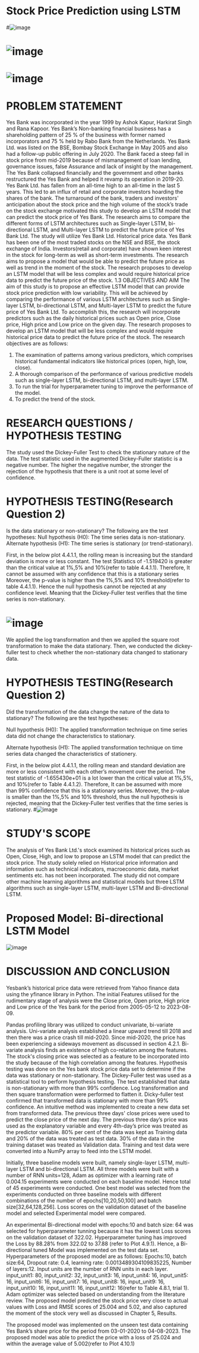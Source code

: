 # Stock Price Prediction using LSTM

#![image](https://github.com/charliethomasct82/Research_Thesis/assets/93368865/fc8043a8-809e-45c7-bb00-482527850239)

# ![image](https://github.com/charliethomasct82/Research_Thesis/assets/93368865/bba15e9e-fd51-48e7-ae33-b62f59cf3c37)


# ![image](https://github.com/charliethomasct82/Research_Thesis/assets/93368865/6d5ad349-3583-48d3-9597-1f436de993d1)



# PROBLEM STATEMENT
Yes Bank was incorporated in the year 1999 by Ashok Kapur, Harkirat Singh and Rana Kapoor. Yes Bank’s Non-banking financial business has a shareholding pattern of 25 % of the business with former named incorporators and 75 % held by Rabo Bank from the Netherlands. Yes Bank Ltd. was listed on the BSE, Bombay Stock Exchange in May 2005 and also had a follow-up public offering in July 2020. The Bank faced a steep fall in stock price from mid-2019 because of mismanagement of loan lending, governance issues, false Assurance and lack of insight by the management. The Yes Bank collapsed financially and the government and other banks restructured the Yes Bank and helped it revamp its operation in 2019-20. Yes Bank Ltd. has fallen from an all-time high to an all-time in the last 5 years. This led to an influx of retail and corporate investors hoarding the shares of the bank. The turnaround of the bank, traders and investors' anticipation about the stock price and the high volume of the stock’s trade on the stock exchange motivated this study to develop an LSTM model that can predict the stock price of Yes Bank.
The research aims to compare the different forms of LSTM architectures such as Single-layer LSTM, bi-directional LSTM, and Multi-layer LSTM to predict the future price of Yes Bank Ltd. The study will utilize Yes Bank Ltd. Historical price data. Yes Bank has been one of the most traded stocks on the NSE and BSE, the stock exchange of  India. Investors(retail and corporate) have shown keen interest in the stock for long-term as well as short-term investments. The research aims to propose a model that would be able to predict the future price as well as trend in the moment of the stock. The research proposes to develop an LSTM model that will be less complex and would require historical price data to predict the future price of the stock.
1.3	OBJECTIVES AND AIM
The aim of this study is to propose an effective LSTM model that can provide stock price prediction with low variability. This will be achieved by comparing the performance of various LSTM architectures such as Single-layer LSTM, bi-directional LSTM, and Multi-layer LSTM to predict the future price of Yes Bank Ltd. To accomplish this, the research will incorporate predictors such as the daily historical prices such as Open price, Close price, High price and Low price on the given day. The research proposes to develop an LSTM model that will be less complex and would require historical price data to predict the future price of the stock. The research objectives are as follows: 
1.	The examination of patterns among various predictors, which comprises historical fundamental indicators like historical prices (open, high, low, close).
2.	A thorough comparison of the performance of various predictive models such as single-layer LSTM, bi-directional LSTM, and multi-layer LSTM.
3.	To run the trial for hyperparameter tuning to improve the performance of the model.
4.	To predict the trend of the stock.
   
# RESEARCH QUESTIONS / HYPOTHESIS TESTING
The study used the Dickey-Fuller Test to check the stationary nature of the data. The test statistic used in the augmented Dickey-Fuller statistic is a negative number. The higher the negative number, the stronger the rejection of the hypothesis that there is a unit root at some level of confidence.

# HYPOTHESIS TESTING(Research Question 2)
Is the data stationary or non-stationary?
The following are the test hypotheses:
Null hypothesis (H0): The time series data is non-stationary. 
Alternate hypothesis (H1): The time series is stationary (or trend-stationary).

First, in the below plot 4.4.1.1, the rolling mean is increasing but the standard deviation is more or less constant. The test Statistics of -1.519420  is greater than the critical value at 1%,5% and 10%(refer to table 4.4.1.1). Therefore, It cannot be assumed with any confidence that this is a stationary series Moreover,  the p-value is higher than the 1%,5% and 10% threshold(refer to table 4.4.1.1). Hence the null hypothesis cannot be rejected at any confidence level. Meaning that the Dickey-Fuller test verifies that the time series is non-stationary.
# ![image](https://github.com/charliethomasct82/Research_Thesis/assets/93368865/c7594d17-68e6-4d0f-b8ff-1c1426caefc6)


We applied the log transformation and then we applied the square root transformation to make the data stationary. Then, we conducted the dickey-fuller test to check whether the non-stationary data changed to stationary data.

# HYPOTHESIS TESTING(Research Question 2)
Did the transformation of the data change the nature of the data to stationary?
The following are the test hypotheses:

Null hypothesis (H0): The applied transformation technique on time series data did not change the characteristics to stationary. 

Alternate hypothesis (H1): The applied transformation technique on time series data changed the characteristics of stationery.

First, in the below plot 4.4.1.1, the rolling mean and standard deviation are more or less consistent with each other’s movement over the period. The test statistic of -1.655430e+01 is a lot lower than the critical value at 1%,5%, and 10%(refer to Table 4.4.1.2). Therefore, It can be assumed with more than 99% confidence that this is a stationary series. Moreover,  the p-value is smaller than the 1%,5% and 10% threshold, thus the null hypothesis is rejected, meaning that the Dickey-Fuller test verifies that the time series is stationary.
#![image](https://github.com/charliethomasct82/Research_Thesis/assets/93368865/d8474cdc-59ba-4e31-a70d-cb18488a4570)
 



# STUDY'S SCOPE
The analysis of Yes Bank Ltd.'s stock examined its historical prices such as Open, Close, High, and low to propose an LSTM model that can predict the stock price. The study solely relied on Historical price information and information such as technical indicators, macroeconomic data, market sentiments etc. has not been incorporated. The study did not compare other machine learning algorithms and statistical models but three LSTM algorithms such as single-layer LSTM, multi-layer LSTM and Bi-directional LSTM.


# Proposed Model: Bi-directional LSTM Model
![image](https://github.com/charliethomasct82/Research_Thesis/assets/93368865/08bb3863-31e5-4563-b90a-27a8453c8b69)



# DISCUSSION AND CONCLUSION
Yesbank’s historical price data were retrieved from Yahoo finance data using the yfinance library in Python. The initial Features utilised for the rudimentary stage of analysis were the Close price, Open price, High price and Low price of the Yes bank for the period from 2005-05-12 to 2023-08-09.

Pandas profiling library was utilized to conduct univariate, bi-variate analysis. Uni-variate analysis established a linear upward trend till 2018 and then there was a price crash till mid-2020. Since mid-2020, the price has been experiencing a sideways movement as discussed in section 4.2.1. Bi-variate analysis finds an existence of high co-relation among the features. The stock's closing price was selected as a feature to be incorporated into the study because of the high correlation among the features. 
Hypothesis testing was done on the Yes bank stock price data set to determine if the data was stationary or non-stationary. The Dickey-Fuller test was used as a statistical tool to perform hypothesis testing. The test established that data is non-stationary with more than 99% confidence. Log transformation and then square transformation were performed to flatten it. Dicky-fuller test confirmed that transformed data is stationary with more than 99% confidence. An intuitive method was implemented to create a new data set from transformed data. The previous three days' close prices were used to predict the close price of the next day. The previous three day’s price was used as the explanatory variable and every 4th-day’s price was treated as the predictor variable. 80% per cent of the data was kept as Training data and 20% of the data was treated as test data. 30% of the data in the training dataset was treated as Validation data. Training and test data were converted into a NumPy array to feed into the LSTM model.

Initially, three baseline models were built, namely single-layer LSTM, multi-layer LSTM and bi-directional LSTM. All three models were built with a number of RNN units=128, Adam as optimizer with a learning rate of 0.004.15 experiments were conducted on each baseline model. Hence total of 45 experiments were conducted. One best model was selected from the experiments conducted on three baseline models with different combinations of the number of epochs[10,20,50,100] and batch size[32,64,128,256]. Loss scores on the validation dataset of the baseline model and selected Experimental model were compared. 

An experimental Bi-directional model with epochs:10 and batch size: 64 was selected for hyperparameter tunning because it has the lowest Loss scores on the validation dataset of 322.02. Hyperparameter tuning has improved the Loss by 88.28% from 322.02 to 37.88 (refer to Plot 4.9.1). Hence, a Bi-directional tuned Model was implemented on the test data set. Hyperparameters of the proposed model are as follows: Epochs:10, batch size:64, Dropout rate: 0.4, learning rate: 0.0013489304109835225, Number of layers:12. Input units are the number of RNN units in each layer. input_unit1: 80, input_unit2: 32, input_unit3: 16, input_unit4: 16, input_unit5: 16, input_unit6: 16, input_unit7: 16, input_unit8: 16, input_unit9: 16, input_unit10: 16, input_unit11: 16, input_unit12: 16(refer to Table 4.8.1, trial 1). Adam optimizer was selected based on understanding from the literature review.  The proposed model predicted the stock price very close to actual values with Loss and RMSE scores of 25.004 and 5.02, and also captured the moment of the stock very well as discussed in Chapter 5, Results.

The proposed model was implemented on the unseen test data containing Yes Bank’s share price for the period from 03-01-2020 to 04-08-2023. The proposed model was able to predict the price with a loss of 25.024 and within the average value of 5.002(refer to Plot 4.10.1)
                                                           


